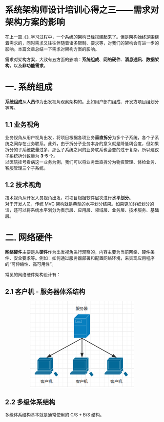 # 系统架构师设计培训心得之三——需求对架构方案的影响

在上一篇[《》]()学习过程中，一个系统的架构已经搭建起来了。但是架构始终是围绕着需求的，同时需求又往往伴随着诸多限制、要求等，对我们的架构会有进一步的影响。本篇文章总结一下需求对架构方案的影响。

需求对架构方案，大致有五方面的影响：**系统组成**、**网络硬件**、**消息通讯**、**数据架构**，以及**非功能需求**。

# 一. 系统组成

**系统组成**从**人员**作为出发视角观察架构的。比如用户部门组成、开发方项目组划分等等。  

## 1.1 业务视角

业务视角从用户视角出发，将项目根据各项业务**垂直拆分**为多个子系统，各个子系统之间存在业务联系。此外，由于拆分子业务本身的意义就是降低耦合度，但如果拆分的子系统数量过多，那么子系统之间的业务联系也会变的过于复杂。所以建议子系统拆分数量为 **3-5** 个。  
以医院挂号看病这一业务为例，我们可以将业务垂直拆分为物资管理、体检业务、客服管理三个子系统。

## 1.2 技术视角

技术视角从开发人员视角出发，将项目根据软件层次进行**水平划分**。  
对于开发人员，传统 MVC 架构就是典型的水平划分结果。如果更加详细划分的话，还可以将系统水平划分为表示层、应用层、领域层、业务层、技术服务、基础层。

# 二. 网络硬件

**网络硬件**主要是从**硬件**作为出发视角进行观察的，内容主要为当前网络、硬件条件、安全要求等。例如：如何通过服务器部署和配置网络环境，来实现应用程序的“可伸缩性、高可用性”。  

常见的网络硬件架构设计有：

## 2.1 客户机 - 服务器体系结构

<center>
<img src="./pic/客户机服务器架构.png"/>
</center>

## 2.2 多级体系结构

多级体系结构基本就是通常使用的 C/S + B/S 结构。

